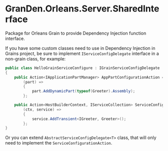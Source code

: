 # GranDen.Orleans.Server.SharedInterface

Package for Orleans Grain to provide Dependency Injection function interface.

If you have some custom classes need to use in Dependency Injection in Grains project, be sure to implement `IServiceConfigDelegate` interface in a non-grain class, for example:

```cs
public class HelloGrainServiceConfigure : IGrainServiceConfigDelegate
{
    public Action<IApplicationPartManager> AppPartConfigurationAction =>
        (part) =>
        {
            part.AddDynamicPart(typeof(Greeter).Assembly);
        };

    public Action<HostBuilderContext, IServiceCollection> ServiceConfigurationAction =>
        (ctx, service) =>
        {
            service.AddTransient<IGreeter, Greeter>();
        };
}
```
Or you can extend `AbstractServiceConfigDelegate<T>` class, that will only need to implement the `ServiceConfigurationAction`.

